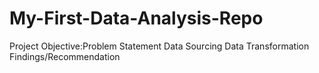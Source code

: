 # My-First-Data-Analysis-Repo
Project Objective:Problem Statement
Data Sourcing
Data Transformation
Findings/Recommendation
